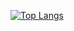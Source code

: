 [![Top Langs](https://github-readme-stats-azure-seven-85.vercel.app/api/top-langs/?username=0Sigma0&layout=compact)](https://github.com/0Sigma0)
